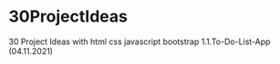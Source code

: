 # 30ProjectIdeas
 30 Project Ideas with html css javascript bootstrap 
 1.1.To-Do-List-App (04.11.2021)
